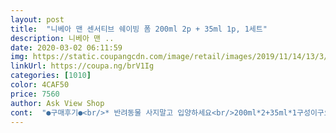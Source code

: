 ```yaml
---
layout: post 
title:  "니베아 맨 센서티브 쉐이빙 폼 200ml 2p + 35ml 1p, 1세트" 
description: 니베아 맨 ..
date: 2020-03-02 06:11:59 
img: https://static.coupangcdn.com/image/retail/images/2019/11/14/13/3/f0c644fb-2bcc-4ef4-8072-21b37326d3d2.jpg 
linkUrl: https://coupa.ng/brV1Ig 
categories: [1010] 
color: 4CAF50 
price: 7560 
author: Ask View Shop 
cont:  "●구매후기●<br/>* 반려동물 사지말고 입양하세요<br/>200ml*2+35ml*1구성이구요<br/>√ G사의 폼보다 화끈거림같은 피부자극이 덜합니다.<br/><br/>√ 면도후 피부가 로션을 바른것 처럼 촉촉합니다.<br/><br/>√ 면도후 피부의 화끈거림이 없습니다.<br/><br/>√ 부드러운 폼이 미세하고 진해 면도날의 진행이 부드럽습니다.<br/><br/>√ 아세틴 알콜 0% 답게 자극적인 냄새가 없습니다.<br/><br/>√ 역시 당김이나 미세상처도 없고요.<br/><br/>√ 피부에 밀착되는 면도감도 아주 깨끗합니다.<br/><br/>◆ 구매이유<br/>◆ 사용소감<br/>◆ 총평<br/>같이 딸려온 35ml짜리가 작고 귀여워서 아이가<br/>거품도 적당하구<br/>그것부터 쓰겟다고 합니다<br/>기존에 사용하던 G사의 쉐이빙 폼이 똑 떨어져서 새제품을 검색하다가 니베아 맨 센서티브 쉐이빙 폼 200ml 2p + 35ml 1p, 1세트가 마트보다 저렴하고 실용적일것 같아 구매하게 되었습니다.<br/><br/>다쓰게되면<br/>면도전에<br/>몋년째 계속되는 액체 괴물 생성... <br/><br/>부드럽게 면도가 된다고하더라구요<br/>액괴만들때는 물풀 소다 쉐이빙폼 리뉴 글리세린 등등... <br/><br/>울신랑 면도할때 꼭 쓰는 니베아쉐이빙폼이에요<br/>울집에 초딩이 액괴만들때 쓴답니다 (액체괴물)<br/>유효기간은 2022.<br/>06.<br/>26까지네요<br/>은은하게 나요<br/>이런이유로 쉐이빙폼을 구입한지 몇번째인지 모르겠네요<br/>이런잡다한것들이 필요하답니다<br/>이번에 구매한 쉐이빙폼은 200ml  2개 + 35ml  1개 입니당<br/>재주문할께요~<br/>처음으로 니베아 맨 센서티브 쉐이빙 폼을 사용해 보았습니다.<br/> 주로 G사의 제품을 습관적으로 줄기차게 사용해 왔지요.<br/> 주로 푸른색의 젤 형태의 면도용 크림만을 사용해왔는데 이 제품이 다른것보다 용기 가스가 쉽게 빠지는 결함이 있습니다.<br/> 그러다보니 늘 잔여량을 남기고 새로 구매를 해야하는 불상사가 반복되었지요.<br/> 때마침 쿠팡 A.<br/>I지니양이 니베아 맨 센서티브 쉐이빙 폼 200ml 2p + 35ml 1p, 1세트를 추천하더군요.<br/> 사실 요즘 A.<br/>I.<br/> 지니양이 추천하는 제품들이 연이어 실패를 했던지라 조금 망설이기는 했습니다만 니베아는 원래부터 피부용 전문크림으로 유명한 회사이니 믿고 구매해 보았습니다.<br/> 무엇보다 휴대할 수 있는 35㎖ 작은용기가 추가되는게 마음에 들었기도 했고요.<br/> 일단 사용해 본 소감은 소감평에도 썼지만 피부자극이나 후각을 찌르는 특유의 알콜냄새가  없어 마음에 들었습니다.<br/> 아이들도 아빠가 면도하고 나면 이상한 냄새가 난다고 피하곤 했는데 니베아는 오히려 익숙한 냄새가 난다며 와서 얼굴을 비빌정도이니까요.<br/> 사실 유전적으로 삼일만 면도를 안하면 바로 산적모드로 진입하는 내력인지라 어쩔수 없이 면도를 매일 해야 합니다.<br/> 중요한 미팅이 있는 날은 하루에 두번을 하기도 하고요.<br/> 그런데 면도를 경험하시는 남자분들은 공통적으로 느끼시겠지만 아무리 좋은 면도기를 사용해도 피부마찰에 의한 자극은 늘 남습니다.<br/> 그 자극을 상쇄시켜 보자고 자극적인 향이나 감각을 무디게 하는 화학재료를 사용하는듯 싶기도 하고요.<br/> 그런면에서 보자면 니베아 맨 센서티브 쉐이빙 폼은 아주 부드럽습니다.<br/> 특히 서두에 말씀드렸던 G사의 젤 형태의 쉐이핑 폼보다는 확실히 그렇습니다.<br/> 자세한 내용은 사용소감에 미리 밝혔기에 더 이상의 후기는 생략하도록 하겠습니다.<br/> 저는 일단 이번에 새로 도전한 니베아 맨 센서티브 쉐이빙 폼이 아주 마음에 들었습니다.<br/> 앞으로도 이 제품을 애용하게 될 것 같습니다.<br/> 아주 만족합니다.<br/> 번창하세요.<br/><br/>첨에  한두번만 사주면  안할줄 알앗는데<br/>폼을 해서 면도를 하면,<br/>폼타입이라<br/>피부자극도 덜하고<br/>한동안은 잘 쓸꺼같구요<br/>한손안에 쏙들어오는것이 귀엽네요<br/>향도 진하지않고<br/>* 반려동물 사지말고 입양하세요<br/>200ml*2+35ml*1구성이구요<br/>√ G사의 폼보다 화끈거림같은 피부자극이 덜합니다.<br/><br/>√ 면도후 피부가 로션을 바른것 처럼 촉촉합니다.<br/><br/>√ 면도후 피부의 화끈거림이 없습니다.<br/><br/>√ 부드러운 폼이 미세하고 진해 면도날의 진행이 부드럽습니다.<br/><br/>√ 아세틴 알콜 0% 답게 자극적인 냄새가 없습니다.<br/><br/>√ 역시 당김이나 미세상처도 없고요.<br/><br/>√ 피부에 밀착되는 면도감도 아주 깨끗합니다.<br/><br/>◆ 구매이유<br/>◆ 사용소감<br/>◆ 총평<br/>같이 딸려온 35ml짜리가 작고 귀여워서 아이가<br/>거품도 적당하구<br/>그것부터 쓰겟다고 합니다<br/>기존에 사용하던 G사의 쉐이빙 폼이 똑 떨어져서 새제품을 검색하다가 니베아 맨 센서티브 쉐이빙 폼 200ml 2p + 35ml 1p, 1세트가 마트보다 저렴하고 실용적일것 같아 구매하게 되었습니다.<br/><br/>다쓰게되면<br/>면도전에<br/>몋년째 계속되는 액체 괴물 생성... <br/><br/>부드럽게 면도가 된다고하더라구요<br/>액괴만들때는 물풀 소다 쉐이빙폼 리뉴 글리세린 등등... <br/><br/>울신랑 면도할때 꼭 쓰는 니베아쉐이빙폼이에요<br/>울집에 초딩이 액괴만들때 쓴답니다 (액체괴물)<br/>유효기간은 2022.<br/>06.<br/>26까지네요<br/>은은하게 나요<br/>이런이유로 쉐이빙폼을 구입한지 몇번째인지 모르겠네요<br/>이런잡다한것들이 필요하답니다<br/>이번에 구매한 쉐이빙폼은 200ml  2개 + 35ml  1개 입니당<br/>재주문할께요~<br/>처음으로 니베아 맨 센서티브 쉐이빙 폼을 사용해 보았습니다.<br/> 주로 G사의 제품을 습관적으로 줄기차게 사용해 왔지요.<br/> 주로 푸른색의 젤 형태의 면도용 크림만을 사용해왔는데 이 제품이 다른것보다 용기 가스가 쉽게 빠지는 결함이 있습니다.<br/> 그러다보니 늘 잔여량을 남기고 새로 구매를 해야하는 불상사가 반복되었지요.<br/> 때마침 쿠팡 A.<br/>I지니양이 니베아 맨 센서티브 쉐이빙 폼 200ml 2p + 35ml 1p, 1세트를 추천하더군요.<br/> 사실 요즘 A.<br/>I.<br/> 지니양이 추천하는 제품들이 연이어 실패를 했던지라 조금 망설이기는 했습니다만 니베아는 원래부터 피부용 전문크림으로 유명한 회사이니 믿고 구매해 보았습니다.<br/> 무엇보다 휴대할 수 있는 35㎖ 작은용기가 추가되는게 마음에 들었기도 했고요.<br/> 일단 사용해 본 소감은 소감평에도 썼지만 피부자극이나 후각을 찌르는 특유의 알콜냄새가  없어 마음에 들었습니다.<br/> 아이들도 아빠가 면도하고 나면 이상한 냄새가 난다고 피하곤 했는데 니베아는 오히려 익숙한 냄새가 난다며 와서 얼굴을 비빌정도이니까요.<br/> 사실 유전적으로 삼일만 면도를 안하면 바로 산적모드로 진입하는 내력인지라 어쩔수 없이 면도를 매일 해야 합니다.<br/> 중요한 미팅이 있는 날은 하루에 두번을 하기도 하고요.<br/> 그런데 면도를 경험하시는 남자분들은 공통적으로 느끼시겠지만 아무리 좋은 면도기를 사용해도 피부마찰에 의한 자극은 늘 남습니다.<br/> 그 자극을 상쇄시켜 보자고 자극적인 향이나 감각을 무디게 하는 화학재료를 사용하는듯 싶기도 하고요.<br/> 그런면에서 보자면 니베아 맨 센서티브 쉐이빙 폼은 아주 부드럽습니다.<br/> 특히 서두에 말씀드렸던 G사의 젤 형태의 쉐이핑 폼보다는 확실히 그렇습니다.<br/> 자세한 내용은 사용소감에 미리 밝혔기에 더 이상의 후기는 생략하도록 하겠습니다.<br/> 저는 일단 이번에 새로 도전한 니베아 맨 센서티브 쉐이빙 폼이 아주 마음에 들었습니다.<br/> 앞으로도 이 제품을 애용하게 될 것 같습니다.<br/> 아주 만족합니다.<br/> 번창하세요.<br/><br/>첨에  한두번만 사주면  안할줄 알앗는데<br/>폼을 해서 면도를 하면,<br/>폼타입이라<br/>피부자극도 덜하고<br/>한동안은 잘 쓸꺼같구요<br/>한손안에 쏙들어오는것이 귀엽네요<br/>향도 진하지않고<br/>" 
---
```

